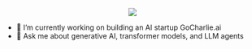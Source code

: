 
<p align="center">
  <a href="https://www.site.com">
    <img src="https://img.shields.io/badge/X-%23000000.svg?logo=X&logoColor=white" />
  </a>
</p>

- 🔭 I’m currently working on building an AI startup GoCharlie.ai
- 💬 Ask me about generative AI, transformer models, and LLM agents
<!--
**hatalis/hatalis** is a ✨ _special_ ✨ repository because its `README.md` (this file) appears on your GitHub profile.

Here are some ideas to get you started:

- 🔭 I’m currently working on ...
- 🌱 I’m currently learning ...
- 👯 I’m looking to collaborate on ...
- 🤔 I’m looking for help with ...
- 💬 Ask me about ...
- 📫 How to reach me: ...
- 😄 Pronouns: ...
- ⚡ Fun fact: ...
-->
